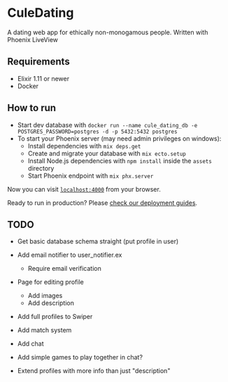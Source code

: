 # CuleDating

A dating web app for ethically non-monogamous people. Written with Phoenix LiveView

## Requirements
* Elixir 1.11 or newer
* Docker

## How to run
* Start dev database with `docker run --name cule_dating_db -e POSTGRES_PASSWORD=postgres -d -p 5432:5432 postgres`
* To start your Phoenix server (may need admin privileges on windows):
  * Install dependencies with `mix deps.get`
  * Create and migrate your database with `mix ecto.setup`
  * Install Node.js dependencies with `npm install` inside the `assets` directory
  * Start Phoenix endpoint with `mix phx.server`

Now you can visit [`localhost:4000`](http://localhost:4000) from your browser.

Ready to run in production? Please [check our deployment guides](https://hexdocs.pm/phoenix/deployment.html).


## TODO
* Get basic database schema straight (put profile in user)
* Add email notifier to user_notifier.ex
  * Require email verification

* Page for editing profile
  * Add images
  * Add description

* Add full profiles to Swiper

* Add match system

* Add chat

* Add simple games to play together in chat?

* Extend profiles with more info than just "description"